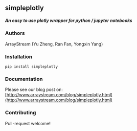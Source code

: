 ## simpleplotly
##### An easy to use plotly wrapper for python / jupyter notebooks

### Authors

ArrayStream (Yu Zheng, Ran Fan, Yongxin Yang)

### Installation
```pip install simpleplotly```

### Documentation

Please see our blog post on: [http://www.arraystream.com/blog/simpleplotly.html](http://www.arraystream.com/blog/simpleplotly.html)

### Contributing

Pull-request welcome!
